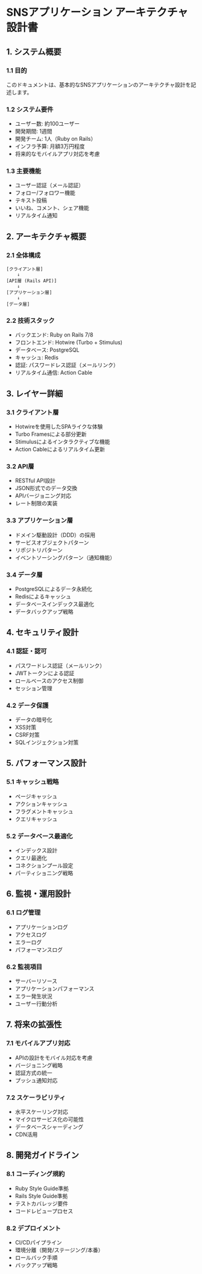 # SNSアプリケーション アーキテクチャ設計書

## 1. システム概要

### 1.1 目的
このドキュメントは、基本的なSNSアプリケーションのアーキテクチャ設計を記述します。

### 1.2 システム要件
- ユーザー数: 約100ユーザー
- 開発期間: 1週間
- 開発チーム: 1人（Ruby on Rails）
- インフラ予算: 月額3万円程度
- 将来的なモバイルアプリ対応を考慮

### 1.3 主要機能
- ユーザー認証（メール認証）
- フォロー/フォロワー機能
- テキスト投稿
- いいね、コメント、シェア機能
- リアルタイム通知

## 2. アーキテクチャ概要

### 2.1 全体構成
```
[クライアント層]
    ↓
[API層 (Rails API)]
    ↓
[アプリケーション層]
    ↓
[データ層]
```

### 2.2 技術スタック
- バックエンド: Ruby on Rails 7/8
- フロントエンド: Hotwire (Turbo + Stimulus)
- データベース: PostgreSQL
- キャッシュ: Redis
- 認証: パスワードレス認証（メールリンク）
- リアルタイム通信: Action Cable

## 3. レイヤー詳細

### 3.1 クライアント層
- Hotwireを使用したSPAライクな体験
- Turbo Framesによる部分更新
- Stimulusによるインタラクティブな機能
- Action Cableによるリアルタイム更新

### 3.2 API層
- RESTful API設計
- JSON形式でのデータ交換
- APIバージョニング対応
- レート制限の実装

### 3.3 アプリケーション層
- ドメイン駆動設計（DDD）の採用
- サービスオブジェクトパターン
- リポジトリパターン
- イベントソーシングパターン（通知機能）

### 3.4 データ層
- PostgreSQLによるデータ永続化
- Redisによるキャッシュ
- データベースインデックス最適化
- データバックアップ戦略

## 4. セキュリティ設計

### 4.1 認証・認可
- パスワードレス認証（メールリンク）
- JWTトークンによる認証
- ロールベースのアクセス制御
- セッション管理

### 4.2 データ保護
- データの暗号化
- XSS対策
- CSRF対策
- SQLインジェクション対策

## 5. パフォーマンス設計

### 5.1 キャッシュ戦略
- ページキャッシュ
- アクションキャッシュ
- フラグメントキャッシュ
- クエリキャッシュ

### 5.2 データベース最適化
- インデックス設計
- クエリ最適化
- コネクションプール設定
- パーティショニング戦略

## 6. 監視・運用設計

### 6.1 ログ管理
- アプリケーションログ
- アクセスログ
- エラーログ
- パフォーマンスログ

### 6.2 監視項目
- サーバーリソース
- アプリケーションパフォーマンス
- エラー発生状況
- ユーザー行動分析

## 7. 将来の拡張性

### 7.1 モバイルアプリ対応
- APIの設計をモバイル対応を考慮
- バージョニング戦略
- 認証方式の統一
- プッシュ通知対応

### 7.2 スケーラビリティ
- 水平スケーリング対応
- マイクロサービス化の可能性
- データベースシャーディング
- CDN活用

## 8. 開発ガイドライン

### 8.1 コーディング規約
- Ruby Style Guide準拠
- Rails Style Guide準拠
- テストカバレッジ要件
- コードレビュープロセス

### 8.2 デプロイメント
- CI/CDパイプライン
- 環境分離（開発/ステージング/本番）
- ロールバック手順
- バックアップ戦略 